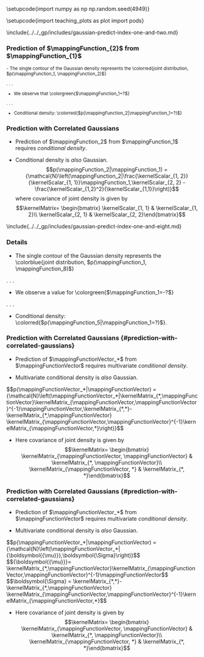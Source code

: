 \setupcode{import numpy as np
np.random.seed(4949)}

\setupcode{import teaching_plots as plot
import pods}

\include{../../_gp/includes/gaussian-predict-index-one-and-two.md}

### Prediction of $\mappingFunction_{2}$ from $\mappingFunction_{1}$

<small>
-   The single contour of the Gaussian density represents the
    \colorred{joint distribution, $p(\mappingFunction_1, \mappingFunction_2)$}

. . .

-   We observe that \colorgreen{$\mappingFunction_1=?$}

. . .

-   Conditional density:
    \colorred{$p(\mappingFunction_2|\mappingFunction_1=?)$}
</small>
	
### Prediction with Correlated Gaussians

-   Prediction of $\mappingFunction_2$ from $\mappingFunction_1$ requires *conditional density*.

-   Conditional density is *also* Gaussian.
    $$p(\mappingFunction_2|\mappingFunction_1) = {\mathcal{N}\left(\mappingFunction_2|\frac{\kernelScalar_{1, 2}}{\kernelScalar_{1, 1}}\mappingFunction_1,\kernelScalar_{2, 2} - \frac{\kernelScalar_{1,2}^2}{\kernelScalar_{1,1}}\right)}$$
    where covariance of joint density is given by
    $$\kernelMatrix= \begin{bmatrix} \kernelScalar_{1, 1} & \kernelScalar_{1, 2}\\ \kernelScalar_{2, 1} & \kernelScalar_{2, 2}\end{bmatrix}$$

\include{../../_gp/includes/gaussian-predict-index-one-and-eight.md}

### Details

-   The single contour of the Gaussian density represents the
    \colorblue{joint distribution, $p(\mappingFunction_1, \mappingFunction_8)$}

. . .

-   We observe a value for \colorgreen{$\mappingFunction_1=-?$}

. . .
	
-   Conditional density: \colorred{$p(\mappingFunction_5|\mappingFunction_1=?)$}.

### Prediction with Correlated Gaussians {#prediction-with-correlated-gaussians}

-   Prediction of $\mappingFunctionVector_*$ from $\mappingFunctionVector$ requires
    multivariate *conditional density*.

-   Multivariate conditional density is *also* Gaussian. 

<large>
    $$p(\mappingFunctionVector_*|\mappingFunctionVector) = {\mathcal{N}\left(\mappingFunctionVector_*|\kernelMatrix_{*,\mappingFunctionVector}\kernelMatrix_{\mappingFunctionVector,\mappingFunctionVector}^{-1}\mappingFunctionVector,\kernelMatrix_{*,*}-\kernelMatrix_{*,\mappingFunctionVector} \kernelMatrix_{\mappingFunctionVector,\mappingFunctionVector}^{-1}\kernelMatrix_{\mappingFunctionVector,*}\right)}$$</large>

-   Here covariance of joint density is given by
    $$\kernelMatrix= \begin{bmatrix} \kernelMatrix_{\mappingFunctionVector, \mappingFunctionVector} & \kernelMatrix_{*, \mappingFunctionVector}\\ \kernelMatrix_{\mappingFunctionVector, *} & \kernelMatrix_{*, *}\end{bmatrix}$$

### Prediction with Correlated Gaussians {#prediction-with-correlated-gaussians}

-   Prediction of $\mappingFunctionVector_*$ from $\mappingFunctionVector$ requires
    multivariate *conditional density*.

-   Multivariate conditional density is *also* Gaussian. 

<large>
$$p(\mappingFunctionVector_*|\mappingFunctionVector) = {\mathcal{N}\left(\mappingFunctionVector_*|{\boldsymbol{{\mu}}},\boldsymbol{\Sigma}\right)}$$
    $${\boldsymbol{{\mu}}}= \kernelMatrix_{*,\mappingFunctionVector}\kernelMatrix_{\mappingFunctionVector,\mappingFunctionVector}^{-1}\mappingFunctionVector$$
    $$\boldsymbol{\Sigma} = \kernelMatrix_{*,*}-\kernelMatrix_{*,\mappingFunctionVector} \kernelMatrix_{\mappingFunctionVector,\mappingFunctionVector}^{-1}\kernelMatrix_{\mappingFunctionVector,*}$$</large>

-   Here covariance of joint density is given by
    $$\kernelMatrix= \begin{bmatrix} \kernelMatrix_{\mappingFunctionVector, \mappingFunctionVector} & \kernelMatrix_{*, \mappingFunctionVector}\\ \kernelMatrix_{\mappingFunctionVector, *} & \kernelMatrix_{*, *}\end{bmatrix}$$

<!--frame end-->


